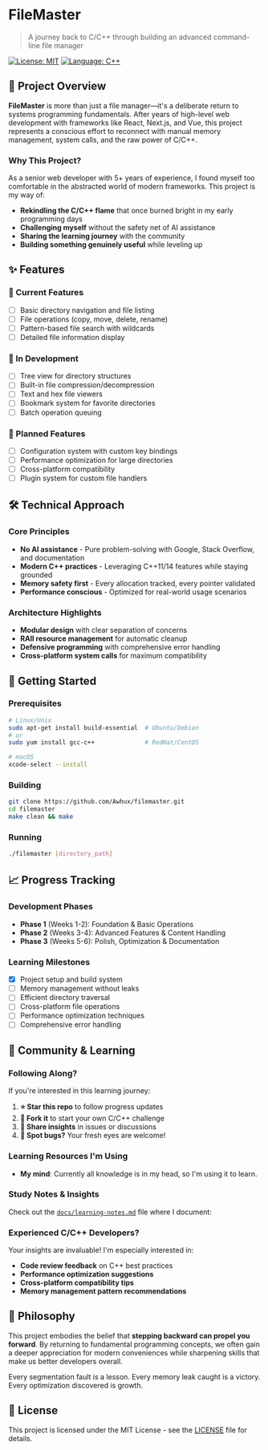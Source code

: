 # FileMaster

> A journey back to C/C++ through building an advanced command-line file manager

[![License: MIT](https://img.shields.io/badge/License-MIT-yellow.svg)](https://opensource.org/licenses/MIT)
[![Language: C++](https://img.shields.io/badge/Language-C%2B%2B-blue.svg)](https://isocpp.org/)

## 🎯 Project Overview

**FileMaster** is more than just a file manager—it's a deliberate return to systems programming fundamentals. After years of high-level web development with frameworks like React, Next.js, and Vue, this project represents a conscious effort to reconnect with manual memory management, system calls, and the raw power of C/C++.

### Why This Project?

As a senior web developer with 5+ years of experience, I found myself too comfortable in the abstracted world of modern frameworks. This project is my way of:

- **Rekindling the C/C++ flame** that once burned bright in my early programming days
- **Challenging myself** without the safety net of AI assistance
- **Sharing the learning journey** with the community
- **Building something genuinely useful** while leveling up

## ✨ Features

### 🚀 Current Features

- [ ] Basic directory navigation and file listing
- [ ] File operations (copy, move, delete, rename)
- [ ] Pattern-based file search with wildcards
- [ ] Detailed file information display

### 🔄 In Development

- [ ] Tree view for directory structures
- [ ] Built-in file compression/decompression
- [ ] Text and hex file viewers
- [ ] Bookmark system for favorite directories
- [ ] Batch operation queuing

### 🎯 Planned Features

- [ ] Configuration system with custom key bindings
- [ ] Performance optimization for large directories
- [ ] Cross-platform compatibility
- [ ] Plugin system for custom file handlers

## 🛠️ Technical Approach

### Core Principles

- **No AI assistance** - Pure problem-solving with Google, Stack Overflow, and documentation
- **Modern C++ practices** - Leveraging C++11/14 features while staying grounded
- **Memory safety first** - Every allocation tracked, every pointer validated
- **Performance conscious** - Optimized for real-world usage scenarios

### Architecture Highlights

- **Modular design** with clear separation of concerns
- **RAII resource management** for automatic cleanup
- **Defensive programming** with comprehensive error handling
- **Cross-platform system calls** for maximum compatibility

## 🚀 Getting Started

### Prerequisites

```bash
# Linux/Unix
sudo apt-get install build-essential  # Ubuntu/Debian
# or
sudo yum install gcc-c++              # RedHat/CentOS

# macOS
xcode-select --install
```

### Building

```bash
git clone https://github.com/Awhux/filemaster.git
cd filemaster
make clean && make
```

### Running

```bash
./filemaster [directory_path]
```

## 📈 Progress Tracking

### Development Phases

- **Phase 1** (Weeks 1-2): Foundation & Basic Operations
- **Phase 2** (Weeks 3-4): Advanced Features & Content Handling
- **Phase 3** (Weeks 5-6): Polish, Optimization & Documentation

### Learning Milestones

- [x] Project setup and build system
- [ ] Memory management without leaks
- [ ] Efficient directory traversal
- [ ] Cross-platform file operations
- [ ] Performance optimization techniques
- [ ] Comprehensive error handling

## 🤝 Community & Learning

### Following Along?

If you're interested in this learning journey:

1. **⭐ Star this repo** to follow progress updates
2. **🍴 Fork it** to start your own C/C++ challenge
3. **📝 Share insights** in issues or discussions
4. **🐛 Spot bugs?** Your fresh eyes are welcome!

### Learning Resources I'm Using

- **My mind**: Currently all knowledge is in my head, so I'm using it to learn.

### Study Notes & Insights

Check out the [`docs/learning-notes.md`](docs/learning-notes.md) file where I document:

### Experienced C/C++ Developers?

Your insights are invaluable! I'm especially interested in:

- **Code review feedback** on C++ best practices
- **Performance optimization suggestions**
- **Cross-platform compatibility tips**
- **Memory management pattern recommendations**

## 🤔 Philosophy

This project embodies the belief that **stepping backward can propel you forward**. By returning to fundamental programming concepts, we often gain a deeper appreciation for modern conveniences while sharpening skills that make us better developers overall.

Every segmentation fault is a lesson. Every memory leak caught is a victory. Every optimization discovered is growth.

## 📝 License

This project is licensed under the MIT License - see the [LICENSE](LICENSE) file for details.
